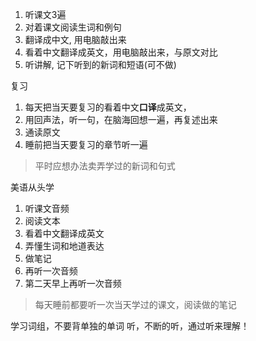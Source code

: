 1. 听课文3遍
2. 对着课文阅读生词和例句
4. 翻译成中文, 用电脑敲出来
5. 看着中文翻译成英文，用电脑敲出来，与原文对比
6. 听讲解, 记下听到的新词和短语(可不做)

复习
1. 每天把当天要复习的看着中文**口译**成英文，
2. 用回声法，听一句，在脑海回想一遍，再复述出来
3. 通读原文
4. 睡前把当天要复习的章节听一遍

>  平时应想办法卖弄学过的新词和句式



美语从头学
1. 听课文音频
2. 阅读文本
3. 看着中文翻译成英文
4. 弄懂生词和地道表达
5. 做笔记
7. 再听一次音频
8. 第二天早上再听一次音频


> 每天睡前都要听一次当天学过的课文，阅读做的笔记


学习词组，不要背单独的单词
听，不断的听，通过听来理解！
